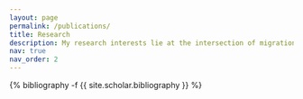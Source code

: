 ```yaml
---
layout: page
permalink: /publications/
title: Research
description: My research interests lie at the intersection of migration and development economics. I am looking forward to pursuing these topics throughout my PhD. As of now, all of my prior research has been more policy-focused - I contributed to research projects in collaboration with organizations to support their work in generating evidence-based policy recommendations. Below is a sample of some of the projects I played a large role in.
nav: true
nav_order: 2
---
```

<!-- _pages/publications.md -->
<div class="publications">

{% bibliography -f {{ site.scholar.bibliography }} %}

</div>